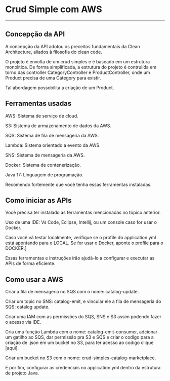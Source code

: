 # Crud Simple com AWS

---

## Concepção da API
A concepção da API adotou os preceitos fundamentais da Clean Architecture, aliados à filosofia do clean code.

O projeto é envolta de um crud simples e é baseado em um estrutura monolítica. De forma simplificada, a estrutura do projeto é contruiída em torno das controller CategoryController e ProductController, onde um Product precisa de uma Category para existir.

Tal abordagem possobilita a criação de um Product.

## Ferramentas usadas

AWS: Sistema de serviço de cloud.

S3: Sistema de armazenamento de dados da AWS.

SQS: Sistema de fila de mensageria da AWS.

Lambda: Sistema orientado a evento da AWS.

SNS: Sistema de mensageria da AWS.

Docker: Sistema de contenerização.

Java 17: Linguagem de programação.

Recomendo fortemente que você tenha essas ferramentas instaladas.

## Como iniciar as APIs
Você precisa ter instalado as ferramentas mencionadas no tópico anterior. 

Uso de uma IDE: Vs Code, Eclipse, Intellij, ou um console caso for usar o Docker.

Caso você vá testar localmente, verifique se o profile do application.yml está apontando para o LOCAL. Se for usar o Docker, aponte o profile para o DOCKER.]

Essas ferramentas e instruções irão ajudá-lo a configurar e executar as APIs de forma eficiente.

## Como usar a AWS

Criar a fila de mensageria no SQS com o nome: catalog-update.

Criar um topic no SNS: catalog-emit, e vincular ele a fila de mensageria do SQS: catalog update.

Criar uma IAM com as permissões do SQS, SNS e S3 assim podendo fazer o acesso via IDE.

Cria uma função Lambda com o nome: catalog-emit-consumer, adcionar um gatilho ao SQS, dar permissão pra S3 e SQS e criar o codigo para a criação de .json em um bucket no S3, para ter acesso ao codigo clique [aqui].

Criar um bucket no S3 com o nome: crud-simples-catalog-marketplace.

E por fim, configurar as credenciais no application.yml dentro da estrutura de projeto Java.  
